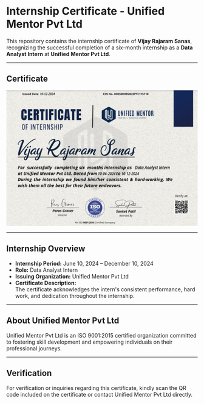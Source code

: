 # Internship Certificate - Unified Mentor Pvt Ltd

This repository contains the internship certificate of **Vijay Rajaram Sanas**, recognizing the successful completion of a six-month internship as a **Data Analyst Intern** at **Unified Mentor Pvt Ltd**.

---

## Certificate

![Internship Certificate](Unified_Internship-Certificate.png)

---

## Internship Overview

- **Internship Period:** June 10, 2024 – December 10, 2024  
- **Role:** Data Analyst Intern  
- **Issuing Organization:** Unified Mentor Pvt Ltd  
- **Certificate Description:**  
  The certificate acknowledges the intern's consistent performance, hard work, and dedication throughout the internship.

---

## About Unified Mentor Pvt Ltd

Unified Mentor Pvt Ltd is an ISO 9001:2015 certified organization committed to fostering skill development and empowering individuals on their professional journeys.

---

## Verification

For verification or inquiries regarding this certificate, kindly scan the QR code included on the certificate or contact Unified Mentor Pvt Ltd directly.
